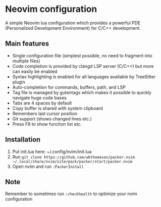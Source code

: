 # Neovim configuration

A simple Neovim lua configuration which provides a powerful PDE (Personalized Development Environment) for C/C++ development.


## Main features

 * Single configuration file (simplest possible, no need to fragment into multiple files)
 * Code completion is provided by clangd LSP server (C/C++) but more can easily be enabled
 * Syntax highlighting is enabled for all languages available by TreeSitter plugin
 * Auto-completion for commands, buffers, path, and LSP
 * Tag file is managed by gutentags which makes it possible to quickly navigate huge code bases
 * Tabs are 4 spaces by default
 * Copy buffer is shared with system clipboard
 * Remembers last cursor position
 * Git support (shows changed lines etc.)
 * Press F8 to show function list etc.


## Installation

1. Put init.lua here: ~/.config/nvim/init.lua
2. Run `git clone https://github.com/wbthomason/packer.nvim ~/.local/share/nvim/site/pack/packer/start/packer.nvim`
3. Open nvim and run `:PackerInstall`

## Note

Remember to sometimes run `:checkhealth` to optimize your nvim configuration
